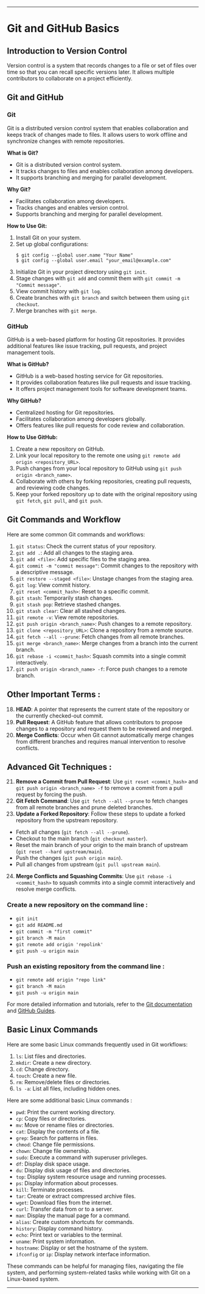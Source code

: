 
---

# Git and GitHub Basics

## Introduction to Version Control

Version control is a system that records changes to a file or set of files over time so that you can recall specific versions later. It allows multiple contributors to collaborate on a project efficiently.

## Git and GitHub

### Git

Git is a distributed version control system that enables collaboration and keeps track of changes made to files. It allows users to work offline and synchronize changes with remote repositories.

**What is Git?**
- Git is a distributed version control system.
- It tracks changes to files and enables collaboration among developers.
- It supports branching and merging for parallel development.

**Why Git?**
- Facilitates collaboration among developers.
- Tracks changes and enables version control.
- Supports branching and merging for parallel development.

**How to Use Git:**
1. Install Git on your system.
2. Set up global configurations:
    ```
    $ git config --global user.name "Your Name"
    $ git config --global user.email "your_email@example.com"
    ```
3. Initialize Git in your project directory using `git init`.
4. Stage changes with `git add` and commit them with `git commit -m "Commit message"`.
5. View commit history with `git log`.
6. Create branches with `git branch` and switch between them using `git checkout`.
7. Merge branches with `git merge`.

### GitHub

GitHub is a web-based platform for hosting Git repositories. It provides additional features like issue tracking, pull requests, and project management tools.

**What is GitHub?**
- GitHub is a web-based hosting service for Git repositories.
- It provides collaboration features like pull requests and issue tracking.
- It offers project management tools for software development teams.

**Why GitHub?**
- Centralized hosting for Git repositories.
- Facilitates collaboration among developers globally.
- Offers features like pull requests for code review and collaboration.

**How to Use GitHub:**
1. Create a new repository on GitHub.
2. Link your local repository to the remote one using `git remote add origin <repository_URL>`.
3. Push changes from your local repository to GitHub using `git push origin <branch_name>`.
4. Collaborate with others by forking repositories, creating pull requests, and reviewing code changes.
5. Keep your forked repository up to date with the original repository using `git fetch`, `git pull`, and `git push`.

## Git Commands and Workflow

Here are some common Git commands and workflows:

1. `git status`: Check the current status of your repository.
2. `git add .`: Add all changes to the staging area.
3. `git add <file>`: Add specific files to the staging area.
4. `git commit -m "commit message"`: Commit changes to the repository with a descriptive message.
5. `git restore --staged <file>`: Unstage changes from the staging area.
6. `git log`: View commit history.
7. `git reset <commit_hash>`: Reset to a specific commit.
8. `git stash`: Temporarily stash changes.
9. `git stash pop`: Retrieve stashed changes.
10. `git stash clear`: Clear all stashed changes.
11. `git remote -v`: View remote repositories.
12. `git push origin <branch_name>`: Push changes to a remote repository.
13. `git clone <repository_URL>`: Clone a repository from a remote source.
14. `git fetch --all --prune`: Fetch changes from all remote branches.
15. `git merge <branch_name>`: Merge changes from a branch into the current branch.
16. `git rebase -i <commit_hash>`: Squash commits into a single commit interactively.
17. `git push origin <branch_name> -f`: Force push changes to a remote branch.

## Other Important Terms :

18. **HEAD**: A pointer that represents the current state of the repository or the currently checked-out commit.
19. **Pull Request**: A GitHub feature that allows contributors to propose changes to a repository and request them to be reviewed and merged.
20. **Merge Conflicts**: Occur when Git cannot automatically merge changes from different branches and requires manual intervention to resolve conflicts.

## Advanced Git Techniques :

21. **Remove a Commit from Pull Request**: Use `git reset <commit_hash>` and `git push origin <branch_name> -f` to remove a commit from a pull request by forcing the push.
22. **Git Fetch Command**: Use `git fetch --all --prune` to fetch changes from all remote branches and prune deleted branches.
23. **Update a Forked Repository**: Follow these steps to update a forked repository from the upstream repository.

-  Fetch all changes (`git fetch --all --prune`).
-  Checkout to the main branch (`git checkout master`).
-  Reset the main branch of your origin to the main branch of upstream (`git reset --hard upstream/main`).
-  Push the changes (`git push origin main`).
-  Pull all changes from upstream (`git pull upstream main`).

24. **Merge Conflicts and Squashing Commits**: Use `git rebase -i <commit_hash>` to squash commits into a single commit interactively and resolve merge conflicts.

### Create a new repository on the command line :
- `git init`
- `git add README.md`
- `git commit -m "first commit"`
- `git branch -M main`
- `git remote add origin 'repolink'`
- `git push -u origin main`

### Push an existing repository from the command line :
- `git remote add origin "repo link"`
- `git branch -M main`
- `git push -u origin main`


For more detailed information and tutorials, refer to the [Git documentation](https://git-scm.com/doc) and [GitHub Guides](https://guides.github.com/).

## Basic Linux Commands

Here are some basic Linux commands frequently used in Git workflows:

1. `ls`: List files and directories.
2. `mkdir`: Create a new directory.
3. `cd`: Change directory.
4. `touch`: Create a new file.
5. `rm`: Remove/delete files or directories.
6. `ls -a`: List all files, including hidden ones.

Here are some additional basic Linux commands :
- `pwd`: Print the current working directory.
- `cp`: Copy files or directories.
- `mv`: Move or rename files or directories.
- `cat`: Display the contents of a file.
- `grep`: Search for patterns in files.
- `chmod`: Change file permissions.
- `chown`: Change file ownership.
- `sudo`: Execute a command with superuser privileges.
- `df`: Display disk space usage.
- `du`: Display disk usage of files and directories.
- `top`: Display system resource usage and running processes.
- `ps`: Display information about processes.
- `kill`: Terminate processes.
- `tar`: Create or extract compressed archive files.
- `wget`: Download files from the internet.
- `curl`: Transfer data from or to a server.
- `man`: Display the manual page for a command.
- `alias`: Create custom shortcuts for commands.
- `history`: Display command history.
- `echo`: Print text or variables to the terminal.
- `uname`: Print system information.
- `hostname`: Display or set the hostname of the system.
- `ifconfig` or `ip`: Display network interface information.

These commands can be helpful for managing files, navigating the file system, and performing system-related tasks while working with Git on a Linux-based system.

---
